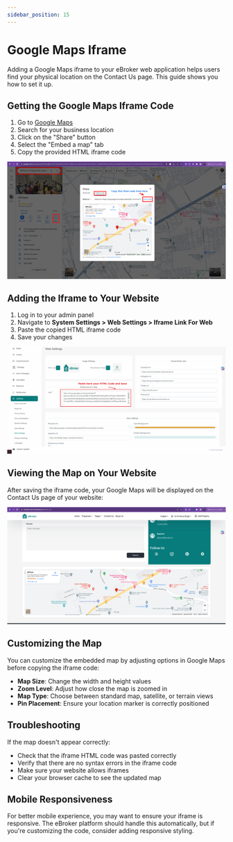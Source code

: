```yaml
---
sidebar_position: 15
---
```


# Google Maps Iframe

Adding a Google Maps iframe to your eBroker web application helps users find your physical location on the Contact Us page. This guide shows you how to set it up.

## Getting the Google Maps Iframe Code

1. Go to [Google Maps](https://www.google.com/maps)
2. Search for your business location
3. Click on the "Share" button
4. Select the "Embed a map" tab
5. Copy the provided HTML iframe code

![Google Maps Iframe](/images/web/google-maps-iframe-v-1.0.9.png)

## Adding the Iframe to Your Website

1. Log in to your admin panel
2. Navigate to **System Settings > Web Settings > Iframe Link For Web**
3. Paste the copied HTML iframe code
4. Save your changes

![New Layout Iframe](/images/web/new_layout_iframe.png)

## Viewing the Map on Your Website

After saving the iframe code, your Google Maps will be displayed on the Contact Us page of your website:

![Contact Us Page](/images/web/contact_us_page.png)

## Customizing the Map

You can customize the embedded map by adjusting options in Google Maps before copying the iframe code:

- **Map Size**: Change the width and height values
- **Zoom Level**: Adjust how close the map is zoomed in
- **Map Type**: Choose between standard map, satellite, or terrain views
- **Pin Placement**: Ensure your location marker is correctly positioned

## Troubleshooting

If the map doesn't appear correctly:

- Check that the iframe HTML code was pasted correctly
- Verify that there are no syntax errors in the iframe code
- Make sure your website allows iframes
- Clear your browser cache to see the updated map

## Mobile Responsiveness

For better mobile experience, you may want to ensure your iframe is responsive. The eBroker platform should handle this automatically, but if you're customizing the code, consider adding responsive styling.
